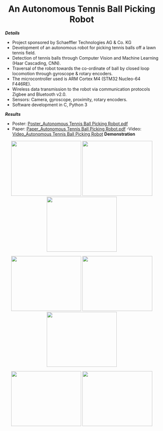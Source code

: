 <h1 align="center">
	An Autonomous Tennis Ball Picking Robot
</h1>

**_Details_**
- Project sponsored by Schaeffler Technologies AG & Co. KG 
- Development of an autonomous robot for picking tennis balls off a lawn tennis field. 
- Detection of tennis balls through Computer Vision and Machine Learning (Haar Cascading, CNN). 
- Traversal of the robot towards the co-ordinate of ball by closed loop locomotion through gyroscope & rotary encoders. 
- The microcontroller used is ARM Cortex M4 (STM32 Nucleo-64 F446RE). 
- Wireless data transmission to the robot via communication protocols Zigbee and Bluetooth v2.0. 
- Sensors: Camera, gyroscope, proximity, rotary encoders. 
- Software development in C, Python 3 

**_Results_**

- Poster: [Poster_Autonomous Tennis Ball Picking Robot.pdf](https://github.com/BKaiwalya/Autonomous-Tennis-Ball-Picking-Robot/files/4433629/TBVICPOSFINAl_STG2.pdf)
- Paper: [Paper_Autonomous Tennis Ball Picking Robot.pdf](https://github.com/BKaiwalya/Autonomous-Tennis-Ball-Picking-Robot/files/4433637/TBVIC_Paper.pdf)
-Video: [Video_Autonomous Tennis Ball Picking Robot](https://www.youtube.com/watch?v=EXw_W_rBGLw&feature=youtu.be)
**Demonstration**
<p align="center">
    <img src="https://user-images.githubusercontent.com/63189206/78499133-37c4fd80-774f-11ea-8d09-500c4e03415a.jpg" width="230" height="180" />
	<img src="https://user-images.githubusercontent.com/63189206/78499098-f7fe1600-774e-11ea-8044-0464b81b5438.jpg" width="230" height="180" />
  <img src="https://user-images.githubusercontent.com/63189206/78498933-ecf6b600-774d-11ea-8fea-626099fddadc.jpg" width="230" height="180" />
</p>

<p align="center">
  <img src="https://user-images.githubusercontent.com/63189206/78498935-eec07980-774d-11ea-8733-167d83a683ae.JPG" width="230" height="180" />
  <img src="https://user-images.githubusercontent.com/63189206/78498936-eec07980-774d-11ea-9a2a-f541a74692a7.JPG" width="230" height="180" />
  <img src="https://user-images.githubusercontent.com/63189206/78498938-ef591000-774d-11ea-9fdf-6ba57352ef03.JPG" width="230" height="180" />
</p>

<p align="center">
  <img src="https://user-images.githubusercontent.com/63189206/78498939-ef591000-774d-11ea-85d6-b8fad58af6c9.JPG" width="230" height="180" />
  <img src="https://user-images.githubusercontent.com/63189206/78499323-49f36b80-7750-11ea-8a8c-bb0c288156ec.JPG" width="230" height="180" />
</p>


